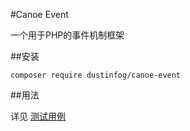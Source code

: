 #Canoe Event

一个用于PHP的事件机制框架

##安装

```
composer require dustinfog/canoe-event
```

##用法

详见 [测试用例](tests/Canoe/Event/EventTriggerTest.php)

